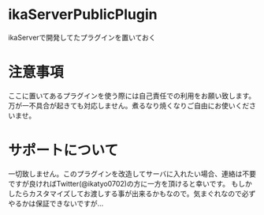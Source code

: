 # ikaServerPublicPlugin
ikaServerで開発してたプラグインを置いておく
# 注意事項
ここに置いてあるプラグインを使う際には自己責任での利用をお願い致します。
万が一不具合が起きても対応しません。煮るなり焼くなりご自由にお使いくださいませ。

# サポートについて
一切致しません。このプラグインを改造してサーバに入れたい場合、連絡は不要ですが良ければTwitter(@ikatyo0702)の方に一方を頂けると幸いです。
もしかしたらカスタマイズしてお渡しする事が出来るかもなので。気まぐれなので必ずやるかは保証できないですが...
